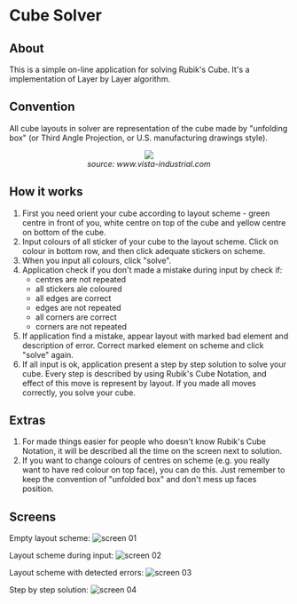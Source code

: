 # Cube Solver

## About
This is a simple on-line application for solving Rubik's Cube. It's a implementation of Layer by Layer algorithm.

## Convention
All cube layouts in solver are representation of the cube made by "unfolding box" (or Third Angle Projection, or U.S. manufacturing drawings style).

<p align="center">
<img src="https://i0.wp.com/www.vista-industrial.com/blog/wp-content/uploads/2014/05/Figure-2-Third-Angle-Projection-in-a-Glass-Cube.png">
  <br>
  <i>source: www.vista-industrial.com</i>
</p>

## How it works
1. First you need orient your cube according to layout scheme - green centre in front of you, white centre on top of the cube and yellow centre on bottom of the cube.
2. Input colours of all sticker of your cube to the layout scheme. Click on colour in bottom row, and then click adequate stickers on scheme.
3. When you input all colours, click "solve".
4. Application check if you don't made a mistake during input by check if:
   * centres are not repeated
   * all stickers ale coloured
   * all edges are correct
   * edges are not repeated
   * all corners are correct
   * corners are not repeated
5. If application find a mistake, appear layout with marked bad element and description of error. Correct marked element on scheme and click "solve" again.
6. If all input is ok, application present a step by step solution to solve your cube. Every step is described by using Rubik's Cube Notation, and effect of this move is represent by layout. If you made all moves correctly, you solve your cube.

## Extras
1. For made things easier for people who doesn't know Rubik's Cube Notation, it will be described all the time on the screen next to solution.
2. If you want to change colours of centres on scheme (e.g. you really want to have red colour on top face), you can do this. Just remember to keep the convention of "unfolded box" and don't mess up faces position.

## Screens
Empty layout scheme:
![screen 01](https://user-images.githubusercontent.com/42303256/46001425-83eba800-c0ab-11e8-870e-4337e0647e00.png)

Layout scheme during input:
![screen 02](https://user-images.githubusercontent.com/42303256/46001426-83eba800-c0ab-11e8-9687-432256ba3685.png)

Layout scheme with detected errors:
![screen 03](https://user-images.githubusercontent.com/42303256/46001427-83eba800-c0ab-11e8-808e-7f460a87bd5c.png)

Step by step solution:
![screen 04](https://user-images.githubusercontent.com/42303256/46001428-83eba800-c0ab-11e8-9258-99d12f6948e0.png)
